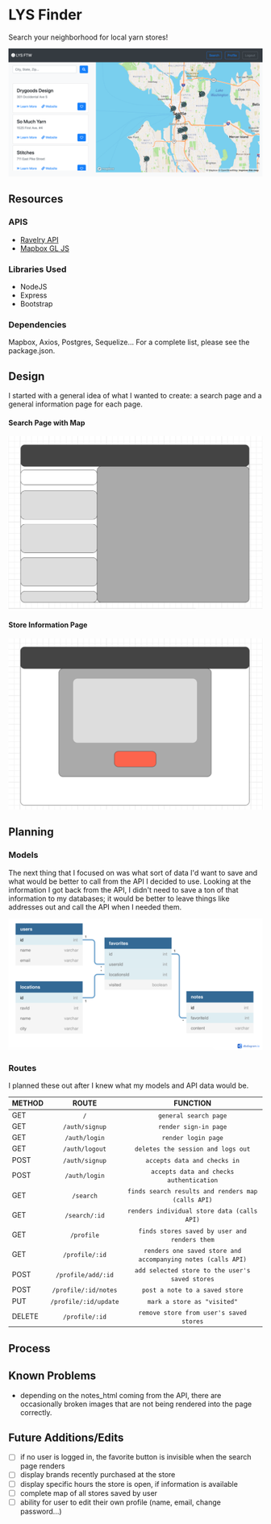 # LYS Finder

Search your neighborhood for local yarn stores!

![search](/public/img/search-view.png)

## Resources
### APIS
- [Ravelry API](https://www.ravelry.com/api)
- [Mapbox GL JS](https://docs.mapbox.com/mapbox-gl-js/api/)

### Libraries Used
 - NodeJS
 - Express
 - Bootstrap

### Dependencies
Mapbox, Axios, Postgres, Sequelize...
For a complete list, please see the package.json. 

## Design

I started with a general idea of what I wanted to create: a search page and a general information page for each page.
#### Search Page with Map
![wireframes](/public/img/search-wireframe.png)

#### Store Information Page
![wireframes](/public/img/store-view-wireframe.png)

## Planning

### Models
The next thing that I focused on was what sort of data I'd want to save and what would be better to call from the API I decided to use. Looking at the information I got back from the API, I didn't need to save a ton of that information to my databases; it would be better to leave things like addresses out and call the API when I needed them.

![models](/public/img/models.png)


### Routes
I planned these out after I knew what my models and API data would be.

|METHOD| ROUTE| FUNCTION|
|:-----|:----:|:------:|
| GET   | `/` | `general search page` |
| GET   | `/auth/signup` | `render sign-in page` |
| GET   | `/auth/login` | `render login page` |
| GET   | `/auth/logout` | `deletes the session and logs out` |
| POST  | `/auth/signup` | `accepts data and checks in` |
| POST  | `/auth/login` | `accepts data and checks authentication` |
| GET   | `/search` | `finds search results and renders map (calls API)` |
| GET   | `/search/:id` | `renders individual store data (calls API)` |
| GET   | `/profile` | `finds stores saved by user and renders them` |
| GET   | `/profile/:id` | `renders one saved store and accompanying notes (calls API)` |
| POST  | `/profile/add/:id` | `add selected store to the user's saved stores` |
| POST  | `/profile/:id/notes` | `post a note to a saved store` |
| PUT   | `/profile/:id/update` | `mark a store as "visited"` |
| DELETE| `/profile/:id` | `remove store from user's saved stores` |

## Process


## Known Problems
- depending on the notes_html coming from the API, there are occasionally broken images that are not being rendered into the page correctly.

## Future Additions/Edits
- [ ] if no user is logged in, the favorite button is invisible when the search page renders
- [ ] display brands recently purchased at the store
- [ ] display specific hours the store is open, if information is available
- [ ] complete map of all stores saved by user
- [ ] ability for user to edit their own profile (name, email, change password...)